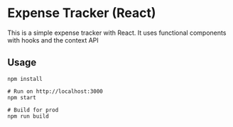 # Expense Tracker (React)

This is a simple expense tracker with React. It uses functional components with hooks and the context API

## Usage
```
npm install

# Run on http://localhost:3000
npm start

# Build for prod
npm run build
```


